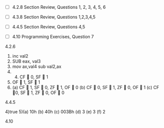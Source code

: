 
- [ ] 4.2.8 Section Review, Questions 1, 2, 3, 4, 5, 6	
- [ ] 4.3.8 Section Review, Questions 1,2,3,4,5
- [ ] 4.4.5 Section Review, Questions 4,5
- [ ] 4.10 Programming Exercises, Question 7


4.2.6
1) inc val2
2) SUB eax, val3
3) mov ax,val4
   sub val2,ax
4) 4. CF  0, SF  1
5) OF  1, SF  1
6)	(a) CF  1, SF  0, ZF  1, OF  0
    (b) CF  0, SF  1, ZF  0, OF  1
     (c) CF  0, SF  1, ZF  0, OF  0

4.4.5

4)true
5)(a) 10h (b) 40h (c) 003Bh (d) 3 (e) 3 (f) 2

4.10
